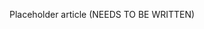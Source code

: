 <!--
title: "System Messages"
description: "Overview of system messages"
tags: "system messages settings"
-->

Placeholder article (NEEDS TO BE WRITTEN)
